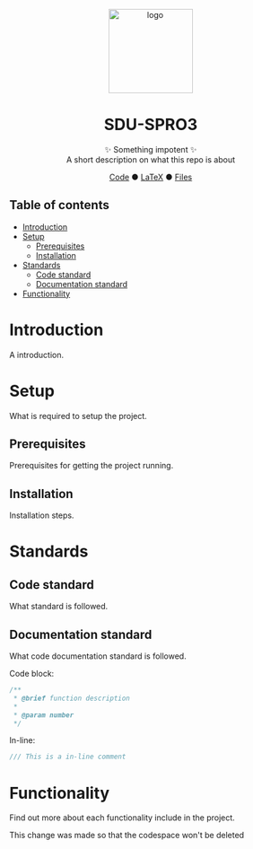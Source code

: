 <p align="center">
  <img src="logo.jpg" width="150px" align="center" alt="logo" />
  <h1 align="center">SDU-SPRO3</h1>
  <p align="center">
    ✨ Something impotent ✨
    <br/>
    A short description on what this repo is about 
  </p>
</p>
<div align="center">
<a href="https://github.com/Boti21/SDU-SPRO3-CODE">Code</a> &#9679;
<a href="https://github.com/Boti21/SDU-SPRO3-LATEX">LaTeX</a> &#9679;
<a href="https://github.com/Boti21/SDU-SPRO3-FILES">Files</a>
</div>

## Table of contents
  
- [Introduction](#introduction)
- [Setup](#setup)
  - [Prerequisites](#prerequisites)
  - [Installation](#installation)
- [Standards](#standards)
  - [Code standard](#code-standard)
  - [Documentation standard](#documentation-standard)
- [Functionality](#functionality)


# Introduction

A introduction.

# Setup
What is required to setup the project.

## Prerequisites
Prerequisites for getting the project running.

## Installation
Installation steps.


# Standards
## Code standard
What standard is followed.
## Documentation standard
What code documentation standard is followed.

Code block:
```c
/**
 * @brief function description
 * 
 * @param number 
 */
```

In-line:
```c
/// This is a in-line comment
```

# Functionality
Find out more about each functionality include in the project.


This change was made so that the codespace won't be deleted
